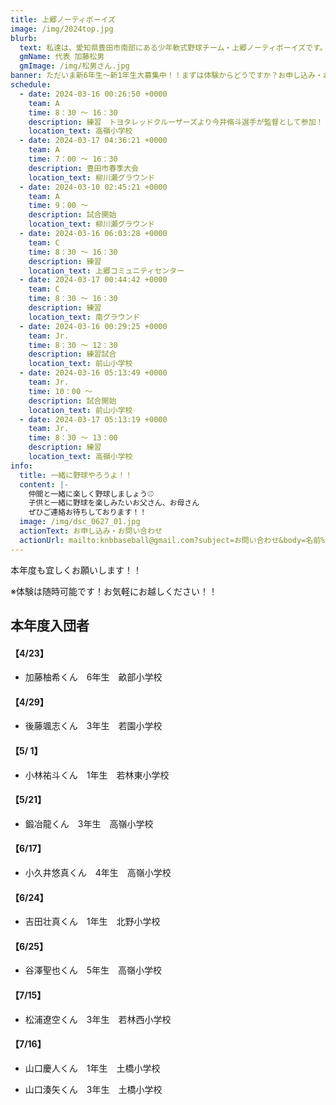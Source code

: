 ```yaml
---
title: 上郷ノーティボーイズ
image: /img/2024top.jpg
blurb:
  text: 私達は、愛知県豊田市南部にある少年軟式野球チーム・上郷ノーティボーイズです。野球を愛する少年・少女達の夢を育み、軟式野球を正しく指導し、体力向上と礼儀を養成します。また、親友同士の友情と交歓の場を与え、規則正しい明朗な少年・少女を育成することを目的としています。
  gmName: 代表 加藤松男
  gmImage: /img/松男さん.jpg
banner: ただいま新6年生～新1年生大募集中！！まずは体験からどうですか？お申し込み・お問い合わせはお気軽にどうぞ！！
schedule:
  - date: 2024-03-16 00:26:50 +0000
    team: A
    time: 8：30 ～ 16：30
    description: 練習　トヨタレッドクルーザーズより今井脩斗選手が監督として参加！！
    location_text: 高嶺小学校
  - date: 2024-03-17 04:36:21 +0000
    team: A
    time: 7：00 ～ 16：30
    description: 豊田市春季大会
    location_text: 柳川瀬グラウンド
  - date: 2024-03-10 02:45:21 +0000
    team: A
    time: 9：00 ～
    description: 試合開始
    location_text: 柳川瀬グラウンド
  - date: 2024-03-16 06:03:28 +0000
    team: C
    time: 8：30 ～ 16：30
    description: 練習
    location_text: 上郷コミュニティセンター
  - date: 2024-03-17 00:44:42 +0000
    team: C
    time: 8：30 ～ 16：30
    description: 練習
    location_text: 南グラウンド
  - date: 2024-03-16 00:29:25 +0000
    team: Jr.
    time: 8：30 ～ 12：30
    description: 練習試合
    location_text: 前山小学校
  - date: 2024-03-16 05:13:49 +0000
    team: Jr.
    time: 10：00 ～
    description: 試合開始
    location_text: 前山小学校
  - date: 2024-03-17 05:13:19 +0000
    team: Jr.
    time: 8：30 ～ 13：00
    description: 練習
    location_text: 高嶺小学校
info:
  title: 一緒に野球やろうよ！！
  content: |-
    仲間と一緒に楽しく野球しましょう⚾
    子供と一緒に野球を楽しみたいお父さん、お母さん
    ぜひご連絡お待ちしております！！
  image: /img/dsc_0627_01.jpg
  actionText: お申し込み・お問い合わせ
  actionUrl: mailto:knbbaseball@gmail.com?subject=お問い合わせ&body=名前%20%3A%0D%0Aふりがな%20%3A%0D%0A電話%20%3A%0D%0A学校名%20%3A%0D%0A学年%20%3A%0D%0Aお問い合せ内容%20%3A（例、体験・見学・入団希望）
---
```

本年度も宜しくお願いします！！


※体験は随時可能です！お気軽にお越しください！！

## 本年度入団者

#### 【4/23】

* 加藤柚希くん　6年生　畝部小学校

#### 【4/29】

* 後藤颯志くん　3年生　若園小学校

#### 【5/ 1】

* 小林祐斗くん　1年生　若林東小学校

#### 【5/21】

* 鍛冶龍くん　3年生　高嶺小学校

#### 【6/17】

* 小久井悠真くん　4年生　高嶺小学校

#### 【6/24】

* 吉田壮真くん　1年生　北野小学校

#### 【6/25】

* 谷澤聖也くん　5年生　高嶺小学校

#### 【7/15】

* 松浦遼空くん　3年生　若林西小学校

#### 【7/16】

* 山口慶人くん　1年生　土橋小学校

* 山口湊矢くん　3年生　土橋小学校